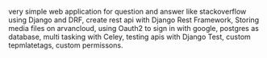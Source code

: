 very simple web application for question and answer like stackoverflow using Django and DRF, create rest api with Django Rest Framework, 
Storing media files on arvancloud, using Oauth2 to sign in with google, postgres as database, 
multi tasking with Celey, testing apis with Django Test, custom tepmlatetags, custom permissons.
